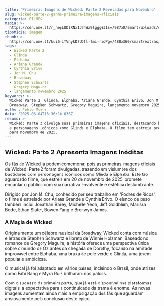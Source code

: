 ```yaml
---
title: 'Primeiras Imagens de Wicked: Parte 2 Reveladas para Novembro'
slug: wicked-parte-2-ganha-primeira-imagens-oficiais
categoria: FILMES
midia: >-
  https://cdn.ome.lt/r_hegLUDlXNx1Je4Wx9lgggG31s=/987x0/smart/uploads/conteudo/fotos/OMELETE_CAPA_-_2025-06-04T102151.667.png
tipoMidia: imagem
thumb: >-
  https://cdn.ome.lt/kui5-iTVnykD7UQfl-fmi-rxoPg=/480x360/smart/extras/conteudos/omelete_THUMB_-_2025-06-04T102137.421.png
tags:
  - Wicked Parte 2
  - Glinda
  - Elphaba
  - Ariana Grande
  - Cynthia Erivo
  - Jon M. Chu
  - Broadway
  - Stephen Schwartz
  - Gregory Maguire
  - lançamento novembro 2025
keywords: >-
  Wicked Parte 2, Glinda, Elphaba, Ariana Grande, Cynthia Erivo, Jon M. Chu,
  Broadway, Stephen Schwartz, Gregory Maguire, lançamento novembro 2025
author: Pablo Moura
data: '2025-06-04T13:36:10.636Z'
resumo: >-
  Wicked: Parte 2 divulga suas primeiras imagens oficiais, destacando bastidores
  e personagens icônicos como Glinda e Elphaba. O filme tem estreia prevista
  para novembro de 2025.
---
```


## Wicked: Parte 2 Apresenta Imagens Inéditas

Os fãs de Wicked já podem comemorar, pois as primeiras imagens oficiais de Wicked: Parte 2 foram divulgadas, trazendo um vislumbre dos bastidores com personagens icônicos como Glinda e Elphaba. Este tão aguardado filme, que estreia em 20 de novembro de 2025, promete encantar o público com sua narrativa envolvente e estética deslumbrante.

Dirigido por Jon M. Chu, conhecido por seu trabalho em 'Podres de Ricos', o filme é estrelado por Ariana Grande e Cynthia Erivo. O elenco de peso também inclui Jonathan Bailey, Michelle Yeoh, Jeff Goldblum, Marissa Bode, Ethan Slater, Bowen Yang e Bronwyn James.

### A Magia de Wicked

Originalmente um célebre musical da Broadway, Wicked conta com música e letras de Stephen Schwartz e libreto de Winnie Holzman. Baseado no romance de Gregory Maguire, a história oferece uma perspectiva única sobre o mundo de Oz antes da chegada de Dorothy, focando na amizade improvável entre Elphaba, uma bruxa de pele verde e Glinda, uma jovem popular e ambiciosa.

O musical já foi adaptado em vários países, incluindo o Brasil, onde atrizes como Fabi Bang e Myra Ruiz brilharam nos palcos.

Com o sucesso da primeira parte, que já está disponível nas plataformas digitais, a expectativa para a continuidade da trama é enorme. As novas imagens aumentam ainda mais a empolgação dos fãs que aguardam ansiosamente pela conclusão deste épico.

